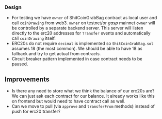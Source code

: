 ### Design

* For testing we have `owner` of ShitCoinGrabBag contract as local user and call `coinDrawing` from web3.  `owner` on testnet/or *gasp* mainnet `owner` will be controlled by a separate backend server.  This server will listen directly to the erc20 addresses for `Transfer` events and automatically call `coinDrawing` itself.
* ERC20s do not require `decimal` is implemented so `ShitCoinGrabBag.sol` assumes 18 (the most common).  We should be able to have 18 as fallback and try to get actual from contracts.
* Circuit breaker pattern implemented in case contract needs to be paused.

## Improvements
* Is there any need to store what we think the balance of our erc20s are?  We can just ask each contract for our balance.  It already works like this on frontend but would need to have contract call as well.
* Can we move to pull (via `approve` and `transferFrom` methods) instead of push for erc20 transfer?